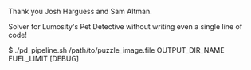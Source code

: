 Thank you Josh Harguess and Sam Altman.

Solver for Lumosity's Pet Detective without writing even a single line of code!

$ ./pd_pipeline.sh /path/to/puzzle_image.file OUTPUT_DIR_NAME FUEL_LIMIT [DEBUG]

